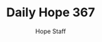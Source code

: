 ---
image: /assets/img/daily-hope-default-artwork.png
title: Daily Hope 367
number: 367
categories:
  - Daily Hope
author: Hope Staff
notes: Daily Hope 367
embed: >-
  <iframe style="border-radius:12px" src="https://open.spotify.com/embed/episode/6eEY17s5b22zp8sWIpUakC?utm_source=generator" width="100%" height="152" frameBorder="0" allowfullscreen="" allow="autoplay; clipboard-write; encrypted-media; fullscreen; picture-in-picture" loading="lazy"></iframe>
---